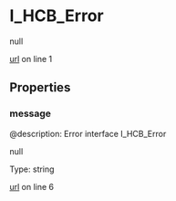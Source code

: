 # I_HCB_Error

null 

[url](https://github.com/devramsean0/hcb.js/blob/0892662/src/api_schemas/error.ts#L1) on line 1  

## Properties
### message
@description: Error interface
 I_HCB_Error 

null 

Type: string  

[url](https://github.com/devramsean0/hcb.js/blob/0892662/src/api_schemas/error.ts#L6) on line 6  
